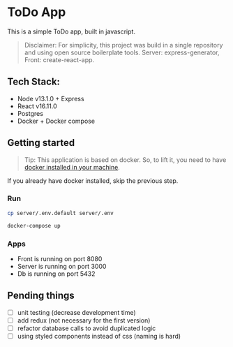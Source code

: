 # ToDo App

This is a simple ToDo app, built in javascript.

> Disclaimer: For simplicity, this project was build in a single repository and using open source boilerplate tools.
> Server: express-generator, Front: create-react-app.

## Tech Stack:

- Node v13.1.0 + Express
- React v16.11.0
- Postgres
- Docker + Docker compose

## Getting started

> Tip: This application is based on docker. So, to lift it, you need to have [docker installed in your machine](https://docs.docker.com/install/).

If you already have docker installed, skip the previous step.

### Run

```bash
cp server/.env.default server/.env

docker-compose up
```

### Apps

- Front is running on port 8080
- Server is running on port 3000
- Db is running on port 5432


## Pending things

- [ ] unit testing (decrease development time)
- [ ] add redux (not necessary for the first version)
- [ ] refactor database calls to avoid duplicated logic
- [ ] using styled components instead of css (naming is hard)
